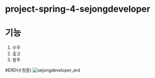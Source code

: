 # project-spring-4-sejongdeveloper

# 기능
1. 수주
2. 출고
3. 발주

#ERD(수정중)
![sejongdeveloper_erd](https://user-images.githubusercontent.com/51711799/153002712-2381c9d9-272e-48c7-8828-db97ab4e23b0.png)
